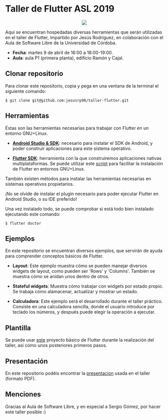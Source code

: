 # Taller de Flutter ASL 2019

<p align="center">
  <img src="https://upload.wikimedia.org/wikipedia/commons/1/17/Google-flutter-logo.png">
</p>

Aquí se encuentran hospedadas diversas herramientas que serán utilizadas en el taller de Flutter, impartido por Jesús Rodríguez, en colaboración con el Aula de Software Libre de la Universidad de Córdoba.

* **Fecha**: martes 9 de abril de 16:00 a 18:00-19:00.
* **Aula**: aula P1 (primera planta), edificio Ramón y Cajal.

## Clonar repositorio
Para clonar este repositorio, copia y pega en una ventana de la terminal el siguiente comando:
```
$ git clone git@github.com:jesusrp98/taller-flutter.git
```

## Herramientas
Éstas son las herramientas necesarias para trabajar con Flutter en un entorno GNU+Linux.
* [**Android Studio & SDK**](https://developer.android.com/studio/install#linux): necesario para instalar el SDK de Android, y poder construir aplicaciones para este sistema operativo.

* [**Flutter SDK**](https://flutter.dev/docs/get-started/install/linux): herramienta con la que construiremos aplicaciones nativas multiplataformas. Se puede utilizar este [script](https://github.com/jesusrp98/taller-flutter/blob/master/flutter.sh) para facilitar la instalación de Flutter en entornos GNU+Linux.

También existen métodos para instalar las herramientas necesarias en sistemas operativos propietarios.

¡No se olvide de instalar el plugin necesario para poder ejecutar Flutter en Android Studio, o su IDE preferido!

Una vez instalado todo, se puede comprobar si está todo bien instalado ejecutando este comando:
```
$ flutter doctor
```

## Ejemplos
En este repositorio se encuentran diversos ejemplos, que servirán de ayuda para comprender conceptos básicos de Flutter.
* **Layout**: Este ejemplo muestra cómo se pueden manejar diversos widgets de layout, como pueden ser 'Rows' y 'Columns'. También se muestra cómo se anidan unos dentro de otros.

* **Stateful widgets**: Muestra cómo trabajar con widgets por estado propio. Se trabaja cómo alamacenar, actualizar y mostrar un estado.

* **Calculadora**: Este ejemplo será el desarrollado durante el taller práctico. Consiste en una calculadora sencilla, donde el usuario introduce por teclado los números, y después puede elegir la operación a ejecutar.

## Plantilla
Se puede usar [este](https://github.com/jesusrp98/taller-flutter/tree/master/taller_plantilla) proyecto básico de Flutter durante la realización del taller, así como unos posteriores primeros pasos.

## Presentación
En este repositorio podéis encontrar la [presentacion](https://github.com/jesusrp98/taller-flutter/tree/master/presentation.pdf) usada en el taller (formato PDF).

## Menciones
Gracias al Aula de Software Libre, y en especial a Sergio Gómez, por hacer este taller posible :)
